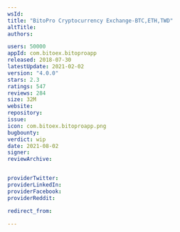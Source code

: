 ```yaml
---
wsId: 
title: "BitoPro Cryptocurrency Exchange-BTC,ETH,TWD"
altTitle: 
authors:

users: 50000
appId: com.bitoex.bitoproapp
released: 2018-07-30
latestUpdate: 2021-02-02
version: "4.0.0"
stars: 2.3
ratings: 547
reviews: 284
size: 32M
website: 
repository: 
issue: 
icon: com.bitoex.bitoproapp.png
bugbounty: 
verdict: wip
date: 2021-08-02
signer: 
reviewArchive:


providerTwitter: 
providerLinkedIn: 
providerFacebook: 
providerReddit: 

redirect_from:

---
```



